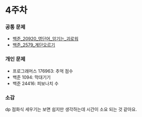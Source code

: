 # 4주차

### 공통 문제
  - [백준_20920_영단어_암기는_괴로워](https://www.acmicpc.net/problem/20920569) 
  - [백준_2579_계단오르기](https://www.acmicpc.net/problem/2579)


### 개인 문제
  - 프로그래머스 176963: 추억 점수
  - 백준 1094: 막대기기
  - 백준 24416: 피보나치 수
### 소감
  dp 점화식 세우기는 보면 쉽지만 생각하는데 시간이 소요 되는 것 같아요.